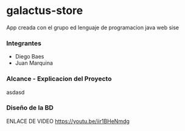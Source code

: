 # galactus-store
App creada con el grupo ed lenguaje de programacion java web sise

### Integrantes
- Diego Baes
- Juan Marquina

### Alcance - Explicacion del Proyecto
asdasd

### Diseño de la BD

ENLACE DE VIDEO
https://youtu.be/iir1BHeNmdg

